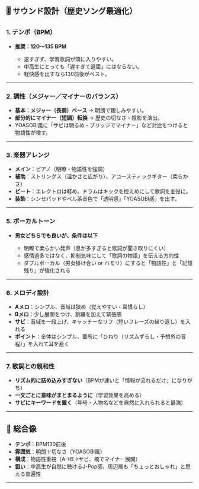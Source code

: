 ## 🎚️ サウンド設計（歴史ソング最適化）

### 1. テンポ（BPM）

* **推奨：120〜135 BPM**

  * 速すぎず、学習歌詞が頭に入りやすい。
  * 中高生にとっても「遅すぎて退屈」にはならない。
  * 軽快感を出すなら130前後がベスト。

---

### 2. 調性（メジャー／マイナーのバランス）

* **基本：メジャー（長調）ベース** → 明朗で親しみやすい。
* **部分的にマイナー（短調）転換** → 歴史の切なさ・陰影を演出。
* YOASOBI風に「サビは明るめ・ブリッジでマイナー」など対比をつけると物語性が増す。

---

### 3. 楽器アレンジ

* **メイン**：ピアノ（明瞭・物語性を強調）
* **補助**：ストリングス（温かさと広がり）、アコースティックギター（柔らかさ）
* **ビート**：エレクトロは軽め。ドラムはキックを控えめにして歌詞を主役に。
* **装飾**：シンセパッドやベル系音色で「透明感」「YOASOBI感」を出す。

---

### 5. ボーカルトーン

* **男女どちらでも良いが、条件は以下**

  * 明瞭で柔らかい発声（息が多すぎると歌詞が聞き取りにくい）
  * 感情過多ではなく、抑制気味にして「歌詞の物語」を伝える方向性
  * ダブルボーカル（男女掛け合い or ハモリ）にすると「物語性」と「記憶残り」が強化される

---

### 6. メロディ設計

* **Aメロ**：シンプル、音域は狭め（覚えやすい・耳慣らし）
* **Bメロ**：少し展開をつけ、跳躍を加えて緊張感
* **サビ**：音域を一段上げ、キャッチーなリフ（短いフレーズの繰り返し）を入れる
* **ポイント**：全体はシンプル、要所に「ひねり（リズムずらし・予想外の音程）」を入れて耳を惹く

---

### 7. 歌詞との親和性

* **リズム的に詰め込みすぎない**（BPMが速いと「情報が流れるだけ」になりがち）
* **一文ごとに意味がまとまるように**（学習効果を高める）
* **サビにキーワードを置く**（年号・人物名などを自然に入れられると最強）

---

## 🎯 総合像

* **テンポ**：BPM130前後
* **雰囲気**：明朗＋切なさ（YOASOBI風）
* **構成**：物語性重視（A→B→サビ、橋でマイナー展開）
* **狙い**：中高生が自然に聴けるJ-Pop感、周辺層も「ちょっとおしゃれ」と思える普遍性

---

